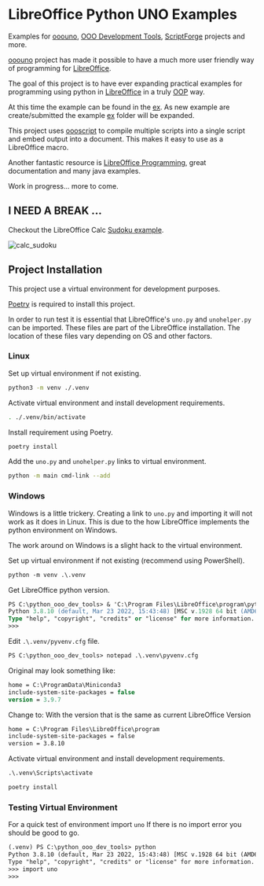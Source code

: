 # LibreOffice Python UNO Examples

Examples for [ooouno], [OOO Development Tools], [ScriptForge] projects and more.

[ooouno](https://github.com/Amourspirit/python-ooouno) project has made it possible to have a much more
user friendly way of programming for [LibreOffice](https://www.libreoffice.org/).

The goal of this project is to have ever expanding practical examples for programming
using python in [LibreOffice](https://www.libreoffice.org/) in a truly [OOP](https://en.wikipedia.org/wiki/Object-oriented_programming) way.

At this time the example can be found in the [ex].
As new example are create/submitted the example [ex] folder will be expanded.

This project uses [oooscript] to compile multiple scripts into a single script and embed output into a document.
This makes it easy to use as a LibreOffice macro.

Another fantastic resource is [LibreOffice Programming],
great documentation and many java examples.

Work in progress... more to come.

## I NEED A BREAK ...

Checkout the LibreOffice Calc [Sudoku example](./ex/calc/sudoku).

![calc_sudoku](https://user-images.githubusercontent.com/4193389/165391098-883a7647-5fc8-47de-b028-4c2c98337abe.png)

## Project Installation

This project use a virtual environment for development purposes.

[Poetry](https://python-poetry.org) is required to install this project.

In order to run test it is essential that LibreOffice's `uno.py` and `unohelper.py` can be imported. These files are part of the LibreOffice installation. The location of these files vary depending on OS and other factors.

### Linux

Set up virtual environment if not existing.

```sh
python3 -m venv ./.venv
```

Activate virtual environment and install development requirements.

```sh
. ./.venv/bin/activate
```

Install requirement using Poetry.

```sh
poetry install
```

Add the `uno.py` and `unohelper.py` links to virtual environment.

```sh
python -m main cmd-link --add
```

### Windows

Windows is a little trickery. Creating a link to `uno.py` and importing it will not work as it does in Linux. This is due to the how LibreOffice implements the python environment on Windows.

The work around on Windows is a slight hack to the virtual environment.

Set up virtual environment if not existing (recommend using PowerShell).

```ps
python -m venv .\.venv
```

Get LibreOffice python version.

```ps
PS C:\python_ooo_dev_tools> & 'C:\Program Files\LibreOffice\program\python.exe'
Python 3.8.10 (default, Mar 23 2022, 15:43:48) [MSC v.1928 64 bit (AMD64)] on win32
Type "help", "copyright", "credits" or "license" for more information.
>>>
```

Edit `.\.venv/pyvenv.cfg` file.

```ps
PS C:\python_ooo_dev_tools> notepad .\.venv\pyvenv.cfg
```

Original may look something like:

```ps
home = C:\ProgramData\Miniconda3
include-system-site-packages = false
version = 3.9.7
```

Change to: With the version that is the same as current LibreOffice Version

```txt
home = C:\Program Files\LibreOffice\program
include-system-site-packages = false
version = 3.8.10
```

Activate virtual environment and install development requirements.

```ps
.\.venv\Scripts\activate
```

```ps
poetry install
```

### Testing Virtual Environment

For a quick test of environment import `uno` If there is no import error you should be good to go.

```txt
(.venv) PS C:\python_ooo_dev_tools> python
Python 3.8.10 (default, Mar 23 2022, 15:43:48) [MSC v.1928 64 bit (AMD64)] on win32
Type "help", "copyright", "credits" or "license" for more information.
>>> import uno
>>>
```

[ooouno]: https://pypi.org/project/ooouno/
[oooscript]: https://pypi.org/project/oooscript/
[OOO Development Tools]: https://python-ooo-dev-tools.readthedocs.io/en/latest/
[ScriptForge]: https://gitlab.com/LibreOfficiant/scriptforge
[ex]: ./ex/
[LibreOffice Programming]: https://github.com/flywire/lo-p
